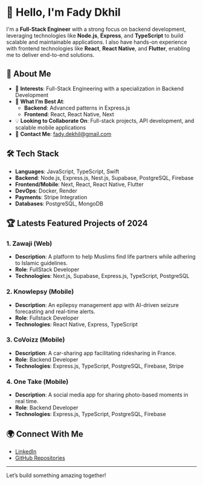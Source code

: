 # 👋 Hello, I'm Fady Dkhil  

I'm a **Full-Stack Engineer** with a strong focus on backend development, leveraging technologies like **Node.js**, **Express**, and **TypeScript** to build scalable and maintainable applications. I also have hands-on experience with frontend technologies like **React**, **React Native**, and **Flutter**, enabling me to deliver end-to-end solutions.  

## 🌟 About Me  
- 🚀 **Interests**: Full-Stack Engineering with a specialization in Backend Development  
- 🌱 **What I’m Best At**:  
  - **Backend**: Advanced patterns in Express.js  
  - **Frontend**: React, React Native, Next
- 💡 **Looking to Collaborate On**: Full-stack projects, API development, and scalable mobile applications  
- 📧 **Contact Me**: [fady.dekhil@gmail.com](mailto:fady.dekhil@gmail.com)  

## 🛠️ Tech Stack  
- **Languages**: JavaScript, TypeScript, Swift  
- **Backend**: Node.js, Express.js, Nest.js, Supabase, PostgreSQL, Firebase  
- **Frontend/Mobile**: Next, React, React Native, Flutter  
- **DevOps**: Docker, Render  
- **Payments**: Stripe Integration
- **Databases**: PostgreSQL, MongoDB

## 🏆 Latests Featured Projects of 2024
### 1. **Zawaji (Web)**  
- **Description**: A platform to help Muslims find life partners while adhering to Islamic guidelines.  
- **Role**: FullStack Developer  
- **Technologies**: Next.js, Supabase, Express.js, TypeScript, PostgreSQL  

### 2. **Knowlepsy (Mobile)**  
- **Description**: An epilepsy management app with AI-driven seizure forecasting and real-time alerts.  
- **Role**: Fullstack Developer  
- **Technologies**: React Native, Express, TypeScript  

### 3. **CoVoizz (Mobile)**  
- **Description**: A car-sharing app facilitating ridesharing in France.  
- **Role**: Backend Developer  
- **Technologies**: Express.js, TypeScript, PostgreSQL, Firebase, Stripe  

### 4. **One Take (Mobile)**  
- **Description**: A social media app for sharing photo-based moments in real time.  
- **Role**: Backend Developer  
- **Technologies**: Express.js, TypeScript, PostgreSQL, Firebase  


## 🌍 Connect With Me  
- [LinkedIn](https://www.linkedin.com/in/fady-dkhil-841880216/)  
- [GitHub Repositories](https://github.com/FadyDkhil)  

---

Let’s build something amazing together!  
